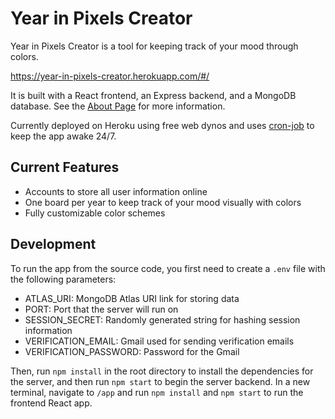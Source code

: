 # Year in Pixels Creator

Year in Pixels Creator is a tool for keeping track of your mood through colors.

https://year-in-pixels-creator.herokuapp.com/#/

It is built with a React frontend, an Express backend, and a MongoDB database. See the [About Page](https://year-in-pixels-creator.herokuapp.com/#/about) for more information.

Currently deployed on Heroku using free web dynos and uses [cron-job](https://cron-job.org/en/) to keep the app awake 24/7.

## Current Features

- Accounts to store all user information online
- One board per year to keep track of your mood visually with colors
- Fully customizable color schemes

## Development

To run the app from the source code, you first need to create a `.env` file with the following parameters:
- ATLAS_URI: MongoDB Atlas URI link for storing data
- PORT: Port that the server will run on
- SESSION_SECRET: Randomly generated string for hashing session information
- VERIFICATION_EMAIL: Gmail used for sending verification emails
- VERIFICATION_PASSWORD: Password for the Gmail

Then, run `npm install` in the root directory to install the dependencies for the server, and then run `npm start` to begin the server backend. In a new terminal, navigate to `/app` and run `npm install` and `npm start` to run the frontend React app.
